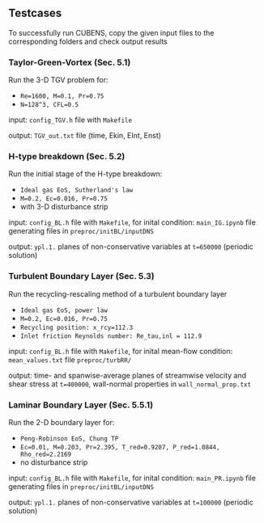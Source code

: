## Testcases
To successfully run CUBENS, copy the given input files to the corresponding folders and check output results

### Taylor-Green-Vortex (Sec. 5.1)
Run the 3-D TGV problem for:
  - `Re=1600, M=0.1, Pr=0.75`
  - `N=128^3, CFL=0.5`

input: `config_TGV.h` file with `Makefile`

output: `TGV_out.txt` file (time, Ekin, EInt, Enst)

### H-type breakdown (Sec. 5.2)
Run the initial stage of the H-type breakdown:
  - `Ideal gas EoS, Sutherland's law`
  - `M=0.2, Ec=0.016, Pr=0.75`
  - with 3-D disturbance strip

input: `config_BL.h` file with `Makefile`, for inital condition: `main_IG.ipynb` file generating files in `preproc/initBL/inputDNS`

output: `ypl.1.` planes of non-conservative variables at `t=650000` (periodic solution)

### Turbulent Boundary Layer (Sec. 5.3)
Run the recycling-rescaling method of a turbulent boundary layer
  - `Ideal gas EoS, power law`
  - `M=0.2, Ec=0.016, Pr=0.75`
  - `Recycling position: x_rcy=112.3`
  - `Inlet friction Reynolds number: Re_tau,inl = 112.9`

input: `config_BL.h` file with `Makefile`, for inital mean-flow condition: `mean_values.txt` file `preproc/turbRR/`

output: time- and spanwise-average planes of streamwise velocity and shear stress at `t=400000`, wall-normal properties in `wall_normal_prop.txt`

### Laminar Boundary Layer  (Sec. 5.5.1)
Run the 2-D boundary layer for:
  - `Peng-Robinson EoS, Chung TP`
  - `Ec=0.01, M=0.203, Pr=2.395, T_red=0.9207, P_red=1.0844, Rho_red=2.2169`
  - no disturbance strip

input: `config_BL.h` file with `Makefile`, for inital condition: `main_PR.ipynb` file generating files in `preproc/initBL/inputDNS`

output: `ypl.1.` planes of non-conservative variables at `t=100000` (periodic solution)


